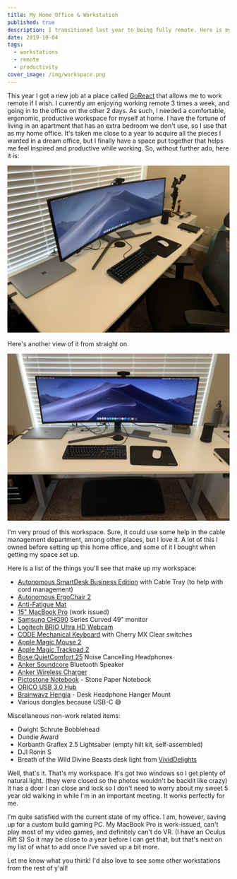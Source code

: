 ```yaml
---
title: My Home Office & Workstation
published: true
description: I transitioned last year to being fully remote. Here is my home office workspace!
date: 2019-10-04
tags:
  - workstations
  - remote
  - productivity
cover_image: /img/workspace.png
---
```


This year I got a new job at a place called [GoReact](https://get.goreact.com/careers/) that allows me to work remote if I wish. I currently am enjoying working remote 3 times a week, and going in to the office on the other 2 days. As such, I needed a comfortable, ergonomic, productive workspace for myself at home. I have the fortune of living in an apartment that has an extra bedroom we don't use, so I use that as my home office. It's taken me close to a year to acquire all the pieces I wanted in a dream office, but I finally have a space put together that helps me feel inspired and productive while working. So, without further ado, here it is:

![Side view of my workstation setup](/img/posts/home-office-setup/side.png)

Here's another view of it from straight on.

![Front view of my workstation setup](/img/posts/home-office-setup/front.png)

I'm very proud of this workspace. Sure, it could use some help in the cable management department, among other places, but I love it. A lot of this I owned before setting up this home office, and some of it I bought when getting my space set up.

Here is a list of the things you'll see that make up my workspace:

- [Autonomous SmartDesk Business Edition](https://www.autonomous.ai/standing-desks/smartdesk-2-business) with Cable Tray (to help with cord management)
- [Autonomous ErgoChair 2](https://www.autonomous.ai/office-chairs/ergonomic-chair)
- [Anti-Fatigue Mat](https://www.autonomous.ai/office-accessories/anti-fatigue-mat)
- [15" MacBook Pro](https://www.apple.com/macbook-pro/) (work issued)
- [Samsung CHG90](https://www.amazon.com/gp/product/B072C7TNC5/ref=ppx_yo_dt_b_search_asin_title?ie=UTF8&psc=1) Series Curved 49" monitor
- [Logitech BRIO Ultra HD Webcam](https://www.amazon.com/gp/product/B01N5UOYC4/ref=ppx_yo_dt_b_search_asin_title?ie=UTF8&psc=1)
- [CODE Mechanical Keyboard](https://codekeyboards.com/) with Cherry MX Clear switches
- [Apple Magic Mouse 2](https://www.apple.com/shop/product/MLA02LL/A/magic-mouse-2-silver)
- [Apple Magic Trackpad 2](https://www.apple.com/shop/product/MRMF2/magic-trackpad-2-space-gray?fnode=4c)
- [Bose QuietComfort 25](https://www.amazon.com/Bose-QuietComfort-Acoustic-Cancelling-Headphones/dp/B00M1NEUKK) Noise Cancelling Headphones
- [Anker Soundcore](https://www.amazon.com/gp/product/B07BHP4W36/ref=ppx_yo_dt_b_search_asin_title?ie=UTF8&psc=1) Bluetooth Speaker
- [Anker Wireless Charger](https://www.amazon.com/gp/product/B0756Z8X82/ref=ppx_yo_dt_b_search_asin_title?ie=UTF8&psc=1)
- [Pictostone Notebook](https://www.amazon.com/gp/product/B07238CZ2H/ref=ppx_yo_dt_b_search_asin_title?ie=UTF8&psc=1) - Stone Paper Notebook
- [ORICO USB 3.0 Hub](https://www.amazon.com/gp/product/B0711ZWHDV/ref=ppx_yo_dt_b_search_asin_title?ie=UTF8&psc=1)
- [Brainwavz Hengja](https://www.amazon.com/gp/product/B012VIWG28/ref=ppx_yo_dt_b_search_asin_title?ie=UTF8&psc=1) - Desk Headphone Hanger Mount
- Various dongles because USB-C 😅

Miscellaneous non-work related items:

- Dwight Schrute Bobblehead
- Dundie Award
- Korbanth Graflex 2.5 Lightsaber (empty hilt kit, self-assembled)
- DJI Ronin S
- Breath of the Wild Divine Beasts desk light from [VividDelights](https://www.etsy.com/shop/VividDelights)

Well, that's it. That's my workspace. It's got two windows so I get plenty of natural light. (they were closed so the photos wouldn't be backlit like crazy) It has a door I can close and lock so I don't need to worry about my sweet 5 year old walking in while I'm in an important meeting. It works perfectly for me.

I'm quite satisfied with the current state of my office. I am, however, saving up for a custom build gaming PC. My MacBook Pro is work-issued, can't play most of my video games, and definitely can't do VR. (I have an Oculus Rift S) So it may be close to a year before I can get that, but that's next on my list of what to add once I've saved up a bit more.

Let me know what you think! I'd also love to see some other workstations from the rest of y'all!
